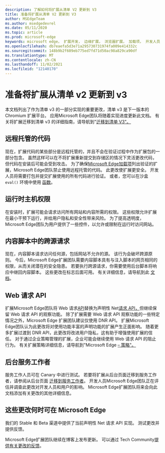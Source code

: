 ```yaml
---
description: 了解如何将扩展从清单 V2 更新到 V3
title: 准备将扩展从清单 V2 更新到 V3
author: MSEdgeTeam
ms.author: msedgedevrel
ms.date: 05/11/2020
ms.topic: article
ms.prod: microsoft-edge
keywords: microsoft edge， 扩展开发， 边缘扩展， 浏览器扩展， 加载项， 开发人员， 清单 v3， 迁移到清单 v3
ms.openlocfilehash: db7eaefa5d3e71a295730731974fa009e414332c
ms.sourcegitcommit: 148b9b2f609eb775ed7fd71d50ac98a829ca90df
ms.translationtype: MT
ms.contentlocale: zh-CN
ms.lasthandoff: 11/02/2021
ms.locfileid: "12140170"
---
```

# <a name="prepare-to-update-your-extensions-from-manifest-v2-to-v3"></a>准备将扩展从清单 v2 更新到 v3

本文档列出了作为清单 v3 的一部分实现的重要更改，清单 v3 是下一版本的 Chromium 扩展平台。  应用Microsoft Edge团队将随着实现进度更新此文档。  有关将扩展迁移到清单 v3 的详细指南，请导航到"[迁移到清单 V3"。][ChromeDeveloperDocsExtensionsMv3Mv3MigrationChecklist]


<!-- ====================================================================== -->
## <a name="remotely-hosted-code"></a>远程托管的代码

现在，扩展代码的某些部分是远程托管的，并且不会在验证过程中作为扩展包的一部分包含。  虽然这样可以在不将扩展重新提交到存储区的情况下灵活更改代码，但代码在安装后可能会受到攻击。  为了确保[Microsoft Edge加载项][MicrosoftMicrosoftedgeAddons]列出验证的扩展，Microsoft Edge团队禁止使用远程托管的代码。  此更改使扩展更安全。  开发人员将需要打包并提交扩展使用的所有代码进行验证。  或者，您可以在沙盒 `eval()` 环境中使用 [函数][ChromeDeveloperDocsExtensionsMv2Sandboxingeval]。


<!-- ====================================================================== -->
## <a name="run-time-host-permissions"></a>运行时主机权限

在安装时，扩展可能会请求访问所有网站和内容所需的权限。  这些权限允许扩展在最小干预下运行，并给用户隐私和安全性带来风险。  为了提高透明度，Microsoft Edge团队为用户提供了一些控件，以允许或限制在运行时访问网站。


<!-- ====================================================================== -->
## <a name="cross-origin-requests-in-content-scripts"></a>内容脚本中的跨源请求

现在，内容脚本请求访问任何源，包括网站不允许的源。  该行为会破坏跨源原则。  今后，Microsoft Edge扩展团队需要内容脚本具有与注入脚本的网页相同的权限，从而关闭潜在的安全隐患。  若要执行跨源请求，你需要使用后台脚本将响应中继回内容脚本。  这些更改在标志后面可用。  有关详细信息，请导航到此 [文档][ChromiumHomeChromiumSecurityExtensionContentScriptFetches]。


<!-- ====================================================================== -->
## <a name="web-request-api"></a>Web 请求 API

扩展Microsoft Edge团队将 Web 请求[API][ChromeDeveloperDocsExtensionsReferenceWebrequest]替换为声明性 Net[请求 API，][ChromeDeveloperDocsExtensionsReferenceDeclarativenetrequest]但继续保留 Web 请求 API 的观察功能。  除了扩展需要 Web 请求 API 观察功能的一些特定情况之外，Microsoft Edge 扩展团队建议仅使用 DNR API。  扩展Microsoft Edge团队认为此更改将对使用功能丰富的声明功能的扩展产生正面影响。  随着更多扩展过渡到 DNR API，此更改将改进用户隐私，这有助于增强使用扩展的信任。
对于通过企业策略管理的扩展，企业可能会继续使用 Web 请求 API 的阻止行为。  有关扩展策略详细信息，请导航到"Microsoft Edge [– 策略"。][DeployedgeMicrosoftEdgePoliciesExtensions]


<!-- ====================================================================== -->
## <a name="background-service-workers"></a>后台服务工作者

服务工作人员可在 Canary 中进行测试。  若要将扩展从后台页面迁移到服务工作者，请参阅从后台页面 [迁移到服务工作者][ChromeDeveloperDocsExtensionsMv3MigratingToServiceWorkers]。  开发人员Microsoft Edge团队正在评估并调查此更改对开发人员和用户的影响。  Microsoft Edge扩展团队将来会向此文档添加有关更改的其他详细信息。


<!-- ====================================================================== -->
## <a name="when-are-these-changes-available-in-microsoft-edge"></a>这些更改何时可在 Microsoft Edge

我们的 Stable 和 Beta 渠道中提供了当前声明性 Net 请求 API 实现。 测试更改并提供反馈。

Microsoft Edge扩展团队继续在博客上发布更新。  可以通过 Tech Community[提供有关更改的反馈][MicrosoftTechcommunityT5ArticlesManifestV3ChnagesAreNowAvailableInMicrosoftEdgeMP1780254]。

<!-- links -->

[DeployedgeMicrosoftEdgePoliciesExtensions]: /deployedge/microsoft-edge-policies#extensions "扩展 - Microsoft Edge - 策略|Microsoft Docs"

[MicrosoftMicrosoftedgeAddons]: https://microsoftedge.microsoft.com/addons "Microsoft Edge 加载项"

[MicrosoftTechcommunityT5ArticlesManifestV3ChnagesAreNowAvailableInMicrosoftEdgeMP1780254]: https://techcommunity.microsoft.com/t5/articles/manifest-v3-changes-are-now-available-in-microsoft-edge/m-p/1780254 "清单 V3 更改现已在 Microsoft Edge |Microsoft 技术Community"

[ChromeDeveloperDocsExtensionsMv2Sandboxingeval]: https://developer.chrome.com/docs/extensions/mv2/sandboxingEval "在 Chrome 扩展和部件版中|Chrome 开发人员"
[ChromeDeveloperDocsExtensionsMv3MigratingToServiceWorkers]:  https://developer.chrome.com/docs/extensions/mv3/migrating_to_service_workers "从后台页面迁移到服务工作者|Chrome 开发人员"
[ChromeDeveloperDocsExtensionsMv3Mv3MigrationChecklist]: https://developer.chrome.com/docs/extensions/mv3/mv3-migration-checklist "清单 V3 迁移清单|Chrome 开发人员"

[ChromeDeveloperDocsExtensionsReferenceDeclarativenetrequest]: https://developer.chrome.com/docs/extensions/reference/declarativeNetRequest "chrome.declarativeNetRequest |Chrome 开发人员"
[ChromeDeveloperDocsExtensionsReferenceWebrequest]: https://developer.chrome.com/docs/extensions/reference/webRequest "chrome.webRequest |Chrome 开发人员"

[ChromiumHomeChromiumSecurityExtensionContentScriptFetches]: https://www.chromium.org/Home/chromium-security/extension-content-script-fetches "对 Chrome 扩展内容脚本中跨源请求的更改|项目Chromium"
